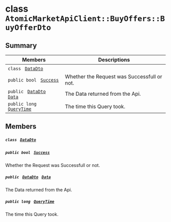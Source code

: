 # class `AtomicMarketApiClient::BuyOffers::BuyOfferDto` 

## Summary

 Members                                | Descriptions                                
----------------------------------------|---------------------------------------------
`class ` [`DataDto`](AtomicMarketApiClient--BuyOffers--BuyOfferDto--DataDto.md)        | 
`public bool ` [`Success`](#class_atomic_market_api_client_1_1_buy_offers_1_1_buy_offer_dto_1a506fb037fbb6bfe8f254c021a2c3cfac) | Whether the Request was Successfull or not.
`public ` [`DataDto`](AtomicMarketApiClient--BuyOffers--BuyOfferDto--DataDto.md)` ` [`Data`](#class_atomic_market_api_client_1_1_buy_offers_1_1_buy_offer_dto_1a65c0779654774581967081cf3136bd84) | The Data returned from the Api.
`public long ` [`QueryTime`](#class_atomic_market_api_client_1_1_buy_offers_1_1_buy_offer_dto_1a6cc7a06930fbe1e28eb7eed2599015c9) | The time this Query took.

## Members

##### `class ` [`DataDto`](AtomicMarketApiClient--BuyOffers--BuyOfferDto--DataDto.md) 

##### `public bool ` [`Success`](#class_atomic_market_api_client_1_1_buy_offers_1_1_buy_offer_dto_1a506fb037fbb6bfe8f254c021a2c3cfac) 

Whether the Request was Successfull or not.

##### `public ` [`DataDto`](AtomicMarketApiClient--BuyOffers--BuyOfferDto--DataDto.md)` ` [`Data`](#class_atomic_market_api_client_1_1_buy_offers_1_1_buy_offer_dto_1a65c0779654774581967081cf3136bd84) 

The Data returned from the Api.

##### `public long ` [`QueryTime`](#class_atomic_market_api_client_1_1_buy_offers_1_1_buy_offer_dto_1a6cc7a06930fbe1e28eb7eed2599015c9) 

The time this Query took.

